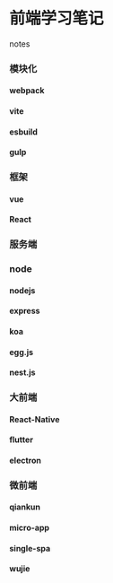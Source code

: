 # 前端学习笔记
notes
### 模块化
#### webpack
#### vite
#### esbuild
#### gulp
### 框架
#### vue
#### React
### 服务端
### node
#### nodejs
#### express
#### koa
#### egg.js
#### nest.js
### 大前端 
#### React-Native
#### flutter
#### electron
### 微前端
#### qiankun
#### micro-app
#### single-spa
#### wujie
